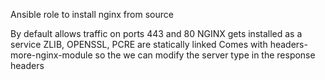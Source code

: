 Ansible role to install nginx from source

By default allows traffic on ports 443 and 80
NGINX gets installed as a service
ZLIB, OPENSSL, PCRE  are statically linked
Comes with headers-more-nginx-module so the we can modify the server type in the response headers